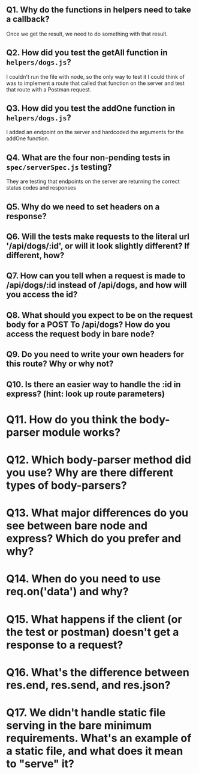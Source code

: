 ## Q1. Why do the functions in helpers need to take a callback?

Once we get the result, we need to do something with that result.

## Q2. How did you test the getAll function in `helpers/dogs.js`?

I couldn't run the file with node, so the only way to test it I could think of was to implement a route that called that function on the server and test that route with a Postman request.

## Q3. How did you test the addOne function in `helpers/dogs.js`?

I added an endpoint on the server and hardcoded the arguments for the addOne function.

## Q4. What are the four non-pending tests in `spec/serverSpec.js` testing?

They are testing that endpoints on the server are returning the correct status codes and responses

## Q5. Why do we need to set headers on a response? 

<!-- Your answer here! -->

## Q6. Will the tests make requests to the literal url '/api/dogs/:id', or will it look slightly different? If different, how?

<!-- Your answer here! -->

## Q7. How can you tell when a request is made to /api/dogs/:id instead of /api/dogs, and how will you access the id? 

<!-- Your answer here! -->

## Q8. What should you expect to be on the request body for a POST To /api/dogs? How do you access the request body in bare node?

<!-- Your answer here! -->

## Q9. Do you need to write your own headers for this route? Why or why not?

<!-- Your answer here! -->

## Q10. Is there an easier way to handle the :id in express? (hint: look up route parameters)

<!-- Your answer here! -->

# Q11. How do you think the body-parser module works? 

<!-- Your answer here! -->

# Q12. Which body-parser method did you use? Why are there different types of body-parsers? 

<!-- Your answer here! -->

# Q13. What major differences do you see between bare node and express? Which do you prefer and why?

<!-- Your answer here! -->

# Q14. When do you need to use req.on('data') and why?

<!-- Your answer here! -->

# Q15. What happens if the client (or the test or postman) doesn't get a response to a request?

<!-- Your answer here! -->

# Q16. What's the difference between res.end, res.send, and res.json?

<!-- Your answer here! -->

# Q17. We didn't handle static file serving in the bare minimum requirements. What's an example of a static file, and what does it mean to "serve" it?

<!-- Your answer here! -->


